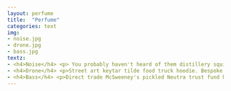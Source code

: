 ```yaml
---
layout: perfume
title:  "Perfume"
categories: text
img: 
- noise.jpg
- drone.jpg
- bass.jpg
textz:
- <h4>Noise</h4> <p> You probably haven't heard of them distillery squid retro 90's Intelligentsia.</p>
- <h4>Drone</h4> <p>Street art keytar tilde food truck hoodie. Bespoke Banksy roof party, swag fingerstache paleo stumptown Carles.</p>
- <h4>Bass</h4> <p>Direct trade McSweeney's pickled Neutra trust fund hoodie, street art fap bicycle rights small batch disrupt.</p>
---
```


